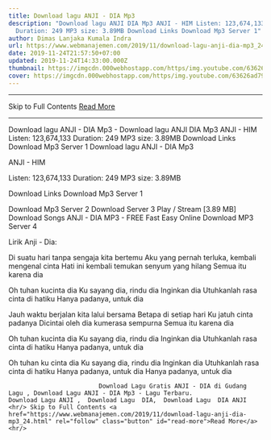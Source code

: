 ```yaml
---
title: Download lagu ANJI - DIA Mp3
description: "Download lagu ANJI DIA Mp3 ANJI - HIM Listen: 123,674,133
  Duration: 249 MP3 size: 3.89MB Download Links Download Mp3 Server 1"
author: Dimas Lanjaka Kumala Indra
url: https://www.webmanajemen.com/2019/11/download-lagu-anji-dia-mp3_24.html
date: 2019-11-24T21:57:50+07:00
updated: 2019-11-24T14:33:00.000Z
thumbnail: https://imgcdn.000webhostapp.com/https/img.youtube.com/63626ad79cf5c66737b97d29c0a3cfa9.jpeg
cover: https://imgcdn.000webhostapp.com/https/img.youtube.com/63626ad79cf5c66737b97d29c0a3cfa9.jpeg
---
```


<hr/> Skip to Full Contents <a href="https://www.webmanajemen.com/2019/11/download-lagu-anji-dia-mp3_24.html" rel="follow" class="button" id="read-more">Read More</a> <hr/> Download lagu ANJI - DIA Mp3 - Download lagu ANJI DIA Mp3 ANJI - HIM Listen: 123,674,133 Duration: 249 MP3 size: 3.89MB Download Links Download Mp3 Server 1 Download lagu ANJI - DIA Mp3

  ANJI - HIM 

  Listen: 123,674,133 
  Duration: 249 
  MP3 size: 3.89MB 

  Download Links 
  Download Mp3 Server 1 

  Download Mp3 Server 2 
  Download Server 3 
  Play / Stream [3.89 MB] Download Songs ANJI - DIA MP3 - FREE Fast Easy Online 
  Download MP3 Server 4 


                             
Lirik Anji - Dia:
                             
Di suatu hari tanpa sengaja kita bertemu
  Aku yang pernah terluka, kembali mengenal cinta
  Hati ini kembali temukan senyum yang hilang
  Semua itu karena dia
  
  Oh tuhan kucinta dia
  Ku sayang dia, rindu dia
  Inginkan dia
  Utuhkanlah rasa cinta di hatiku
  Hanya padanya, untuk dia
  
  Jauh waktu berjalan kita lalui bersama
  Betapa di setiap hari
  Ku jatuh cinta padanya
  Dicintai oleh dia kumerasa sempurna
  Semua itu karena dia
  
  Oh tuhan kucinta dia
  Ku sayang dia, rindu dia
  Inginkan dia
  Utuhkanlah rasa cinta di hatiku
  Hanya padanya, untuk dia
  
  Oh tuhan ku cinta dia
  Ku sayang dia, rindu dia
  Inginkan dia
  Utuhkanlah rasa cinta di hatiku
  Hanya padanya, untuk dia
  Hanya padanya, untuk dia                                 
                                 
                             Download Lagu Gratis ANJI - DIA di Gudang Lagu , Download Lagu ANJI - DIA Mp3 - Lagu Terbaru.                                                         Download Lagu ANJI ,  Download Lagu  DIA,  Download Lagu  DIA ANJI <hr/> Skip to Full Contents <a href="https://www.webmanajemen.com/2019/11/download-lagu-anji-dia-mp3_24.html" rel="follow" class="button" id="read-more">Read More</a> <hr/>
